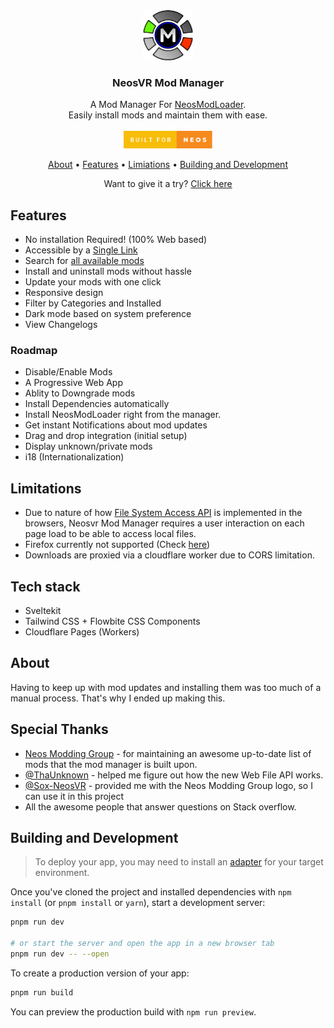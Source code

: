 <div align="center">
  <a href="https://neom.hazre.dev">
    <img src="static/nml.png" alt="Logo" width="80" height="80">
  </a>

  <h3 align="center">NeosVR Mod Manager</h3>

  <p align="center">
    A Mod Manager For <a href="https://github.com/neos-modding-group/NeosModLoader">NeosModLoader</a>.
    <br />
    Easily install mods and maintain them with ease.
    <br />
    <br />
    <a href="https://neos.com/">
      <img src="https://raw.githubusercontent.com/CytraX-Team/NeosRepoBadges/main/built-for-neos.svg" alt="Logo" height="28">
    </a>
    <br />
    <p>
      <a href="#about">About</a> •
      <a href="#features">Features</a> •
      <a href="#limitations">Limiations</a> •
      <a href="#building-and-development">Building and Development</a>
    </p>
    Want to give it a try? <a href="https://neom.hazre.dev">Click here</a>
</div>

## Features

- No installation Required! (100% Web based)
- Accessible by a [Single Link](https://neom.hazre.dev)
- Search for [all available mods](https://www.neosmodloader.com/mods)
- Install and uninstall mods without hassle
- Update your mods with one click
- Responsive design
- Filter by Categories and Installed
- Dark mode based on system preference
- View Changelogs

### Roadmap

- Disable/Enable Mods
- A Progressive Web App
- Ablity to Downgrade mods
- Install Dependencies automatically
- Install NeosModLoader right from the manager.
- Get instant Notifications about mod updates
- Drag and drop integration (initial setup)
- Display unknown/private mods
- i18 (Internationalization)

## Limitations

- Due to nature of how [File System Access API](https://developer.mozilla.org/en-US/docs/Web/API/File_System_Access_API) is implemented in the browsers, Neosvr Mod Manager requires a user interaction on each page load to be able to access local files.
- Firefox currently not supported (Check [here](https://caniuse.com/mdn-api_filesystemhandle))
- Downloads are proxied via a cloudflare worker due to CORS limitation.

## Tech stack

- Sveltekit
- Tailwind CSS + Flowbite CSS Components
- Cloudflare Pages (Workers)

## About

Having to keep up with mod updates and installing them was too much of a manual process. That's why I ended up making this.

## Special Thanks

- [Neos Modding Group](https://github.com/neos-modding-group/) - for maintaining an awesome up-to-date list of mods that the mod manager is built upon.
- [@ThaUnknown](https://github.com/ThaUnknown) - helped me figure out how the new Web File API works.
- [@Sox-NeosVR](https://github.com/Sox-NeosVR) - provided me with the Neos Modding Group logo, so I can use it in this project
- All the awesome people that answer questions on Stack overflow.

## Building and Development

> To deploy your app, you may need to install an [adapter](https://kit.svelte.dev/docs/adapters) for your target environment.

Once you've cloned the project and installed dependencies with `npm install` (or `pnpm install` or `yarn`), start a development server:

```bash
pnpm run dev

# or start the server and open the app in a new browser tab
pnpm run dev -- --open
```

To create a production version of your app:

```bash
pnpm run build
```

You can preview the production build with `npm run preview`.
